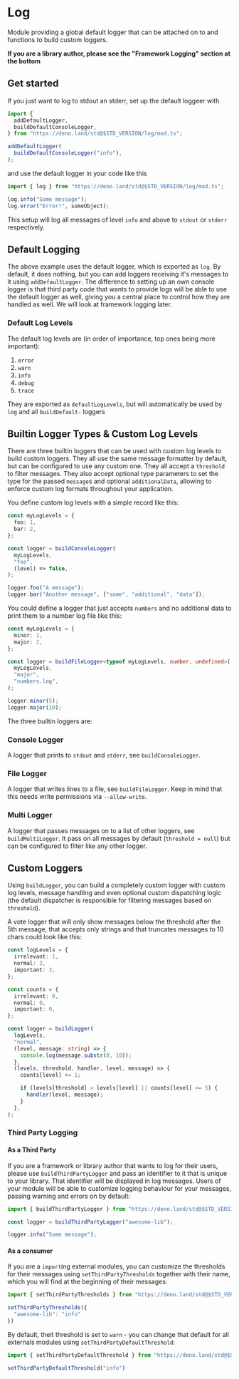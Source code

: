 # Log

Module providing a global default logger that can be attached on to and
functions to build custom loggers.

**If you are a library author, please see the "Framework Logging" section at the
bottom**

## Get started

If you just want to log to stdout an stderr, set up the default loggeer with

```ts
import {
  addDefaultLogger,
  buildDefaultConsoleLogger,
} from "https://deno.land/std@$STD_VERSION/log/mod.ts";

addDefaultLogger(
  buildDefaultConsoleLogger("info"),
);
```

and use the default logger in your code like this

```ts
import { log } from "https://deno.land/std@$STD_VERSION/log/mod.ts";

log.info("Some message");
log.error("Error!", someObject);
```

This setup will log all messages of level `info` and above to `stdout` or
`stderr` respectively.

## Default Logging

The above example uses the default logger, which is exported as `log`. By
default, it does nothing, but you can add loggers receiving it's messages to it
using `addDefaultLogger`. The difference to setting up an own console logger is
that third party code that wants to provide logs will be able to use the default
logger as well, giving you a central place to control how they are handled as
well. We will look at framework logging later.

### Default Log Levels

The default log levels are (in order of importance, top ones being more
important):

1. `error`
2. `warn`
3. `info`
4. `debug`
5. `trace`

They are exported as `defaultLogLevels`, but will automatically be used by `log`
and all `buildDefault-` loggers

## Builtin Logger Types & Custom Log Levels

There are three builtin loggers that can be used with custom log levels to build
custom loggers. They all use the same message formatter by default, but can be
configured to use any custom one. They all accept a `threshold` to filter
messages. They also accept optional type parameters to set the type for the
passed `message`s and optional `additionalData`, allowing to enforce custom log
formats throughout your application.

You define custom log levels with a simple record like this:

```ts
const myLogLevels = {
  foo: 1,
  bar: 2,
};

const logger = buildConsoleLogger(
  myLogLevels,
  "foo",
  (level) => false,
);

logger.foo("A message");
logger.bar("Another message", ["some", "additional", "data"]);
```

You could define a logger that just accepts `numbers` and no additional data to
print them to a number log file like this:

```ts
const myLogLevels = {
  minor: 1,
  major: 2,
};

const logger = buildFileLogger<typeof myLogLevels, number, undefined>(
  myLogLevels,
  "major",
  "numbers.log",
);

logger.minor(5);
logger.major(10);
```

The three builtin loggers are:

### Console Logger

A logger that prints to `stdout` and `stderr`, see `buildConsoleLogger`.

### File Logger

A logger that writes lines to a file, see `buildFileLogger`. Keep in mind that
this needs write permissions via `--allow-write`.

### Multi Logger

A logger that passes messages on to a list of other loggers, see
`buildMultiLogger`. It pass on all messages by default (`threshold = null`) but
can be configured to filter like any other logger.

## Custom Loggers

Using `buildLogger`, you can build a completely custom logger with custom log
levels, message handling and even optional custom dispatching logic (the default
dispatcher is responsible for filtering messages based on `threshold`).

A vote logger that will only show messages below the threshold after the 5th
message, that accepts only strings and that truncates messages to 10 chars could
look like this:

```ts
const logLevels = {
  irrelevant: 1,
  normal: 2,
  important: 3,
};

const counts = {
  irrelevant: 0,
  normal: 0,
  important: 0,
};

const logger = buildLogger(
  logLevels,
  "normal",
  (level, message: string) => {
    console.log(message.substr(0, 10));
  },
  (levels, threshold, handler, level, message) => {
    counts[level] += 1;

    if (levels[threshold] > levels[level] || counts[level] >= 5) {
      handler(level, message);
    }
  },
);
```

### Third Party Logging

#### As a Third Party

If you are a framework or library author that wants to log for their users,
please use `buildThirdPartyLogger` and pass an identifier to it that is unique to your
library. That identifier will be displayed in log messages. Users of your module will
be able to customize logging behaviour for your messages, passing warning and errors on
by default:

```ts
import { buildThirdPartyLogger } from "https://deno.land/std@$STD_VERSION/log/mod.ts";

const logger = buildThirdPartyLogger("awesome-lib");

logger.info("Some message");
```

#### As a consumer

If you are a `import`ing external modules, you can customize the thresholds for their
messages using `setThirdPartyThresholds` together with their name, which you will find
at the beginning of their messages:

```typescript
import { setThirdPartyThresholds } from "https://deno.land/std@$STD_VERSION/log/mod.ts";

setThirdPartyThresholds({
  "awesome-lib": "info"
})
```

By default, theit threshold is set to `warn` - you can change that default for all externals
modules using `setThirdPartyDefaultThreshold`:

```typescript
import { setThirdPartyDefaultThreshold } from "https://deno.land/std@$STD_VERSION/log/mod.ts";

setThirdPartyDefaultThreshold("info")
```
